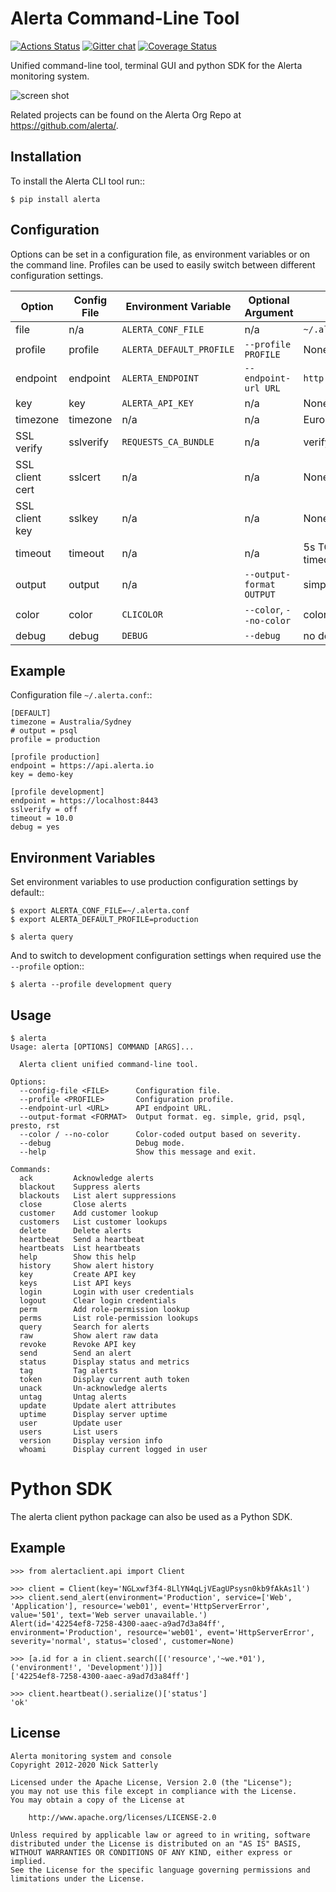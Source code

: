 Alerta Command-Line Tool
========================

[![Actions Status](https://github.com/alerta/python-alerta-client/workflows/CI%20Tests/badge.svg)](https://github.com/alerta/python-alerta-client/actions)
 [![Gitter chat](https://badges.gitter.im/alerta/chat.png)](https://gitter.im/alerta/chat) [![Coverage Status](https://coveralls.io/repos/github/alerta/python-alerta-client/badge.svg?branch=master)](https://coveralls.io/github/alerta/python-alerta-client?branch=master)

Unified command-line tool, terminal GUI and python SDK for the Alerta monitoring system.

![screen shot](/docs/images/alerta-top-80x25.png?raw=true&v=1)

Related projects can be found on the Alerta Org Repo at <https://github.com/alerta/>.

Installation
------------

To install the Alerta CLI tool run::

    $ pip install alerta

Configuration
-------------

Options can be set in a configuration file, as environment variables or on the command line.
Profiles can be used to easily switch between different configuration settings.

| Option            | Config File | Environment Variable       | Optional Argument               | Default                   |
|-------------------|-------------|----------------------------|---------------------------------|---------------------------|
| file              | n/a         | ``ALERTA_CONF_FILE``       | n/a                             | ``~/.alerta.conf``        |
| profile           | profile     | ``ALERTA_DEFAULT_PROFILE`` | ``--profile PROFILE``           | None                      |
| endpoint          | endpoint    | ``ALERTA_ENDPOINT``        | ``--endpoint-url URL``          | ``http://localhost:8080`` |
| key               | key         | ``ALERTA_API_KEY``         | n/a                             | None                      |
| timezone          | timezone    | n/a                        | n/a                             | Europe/London             |
| SSL verify        | sslverify   | ``REQUESTS_CA_BUNDLE``     | n/a                             | verify SSL certificates   |
| SSL client cert   | sslcert     | n/a                        | n/a                             | None                      |
| SSL client key    | sslkey      | n/a                        | n/a                             | None                      |
| timeout           | timeout     | n/a                        | n/a                             | 5s TCP connection timeout |
| output            | output      | n/a                        | ``--output-format OUTPUT``      | simple                    |
| color             | color       | ``CLICOLOR``               | ``--color``, ``--no-color``     | color on                  |
| debug             | debug       | ``DEBUG``                  | ``--debug``                     | no debug                  |

Example
-------

Configuration file ``~/.alerta.conf``::

    [DEFAULT]
    timezone = Australia/Sydney
    # output = psql
    profile = production

    [profile production]
    endpoint = https://api.alerta.io
    key = demo-key

    [profile development]
    endpoint = https://localhost:8443
    sslverify = off
    timeout = 10.0
    debug = yes

Environment Variables
---------------------

Set environment variables to use production configuration settings by default::

    $ export ALERTA_CONF_FILE=~/.alerta.conf
    $ export ALERTA_DEFAULT_PROFILE=production

    $ alerta query

And to switch to development configuration settings when required use the ``--profile`` option::

    $ alerta --profile development query

Usage
-----

    $ alerta
    Usage: alerta [OPTIONS] COMMAND [ARGS]...

      Alerta client unified command-line tool.

    Options:
      --config-file <FILE>      Configuration file.
      --profile <PROFILE>       Configuration profile.
      --endpoint-url <URL>      API endpoint URL.
      --output-format <FORMAT>  Output format. eg. simple, grid, psql, presto, rst
      --color / --no-color      Color-coded output based on severity.
      --debug                   Debug mode.
      --help                    Show this message and exit.

    Commands:
      ack         Acknowledge alerts
      blackout    Suppress alerts
      blackouts   List alert suppressions
      close       Close alerts
      customer    Add customer lookup
      customers   List customer lookups
      delete      Delete alerts
      heartbeat   Send a heartbeat
      heartbeats  List heartbeats
      help        Show this help
      history     Show alert history
      key         Create API key
      keys        List API keys
      login       Login with user credentials
      logout      Clear login credentials
      perm        Add role-permission lookup
      perms       List role-permission lookups
      query       Search for alerts
      raw         Show alert raw data
      revoke      Revoke API key
      send        Send an alert
      status      Display status and metrics
      tag         Tag alerts
      token       Display current auth token
      unack       Un-acknowledge alerts
      untag       Untag alerts
      update      Update alert attributes
      uptime      Display server uptime
      user        Update user
      users       List users
      version     Display version info
      whoami      Display current logged in user

Python SDK
==========

The alerta client python package can also be used as a Python SDK.

Example
-------

    >>> from alertaclient.api import Client

    >>> client = Client(key='NGLxwf3f4-8LlYN4qLjVEagUPsysn0kb9fAkAs1l')
    >>> client.send_alert(environment='Production', service=['Web', 'Application'], resource='web01', event='HttpServerError', value='501', text='Web server unavailable.')
    Alert(id='42254ef8-7258-4300-aaec-a9ad7d3a84ff', environment='Production', resource='web01', event='HttpServerError', severity='normal', status='closed', customer=None)

    >>> [a.id for a in client.search([('resource','~we.*01'), ('environment!', 'Development')])]
    ['42254ef8-7258-4300-aaec-a9ad7d3a84ff']

    >>> client.heartbeat().serialize()['status']
    'ok'

License
-------

    Alerta monitoring system and console
    Copyright 2012-2020 Nick Satterly

    Licensed under the Apache License, Version 2.0 (the "License");
    you may not use this file except in compliance with the License.
    You may obtain a copy of the License at

        http://www.apache.org/licenses/LICENSE-2.0

    Unless required by applicable law or agreed to in writing, software
    distributed under the License is distributed on an "AS IS" BASIS,
    WITHOUT WARRANTIES OR CONDITIONS OF ANY KIND, either express or implied.
    See the License for the specific language governing permissions and
    limitations under the License.

